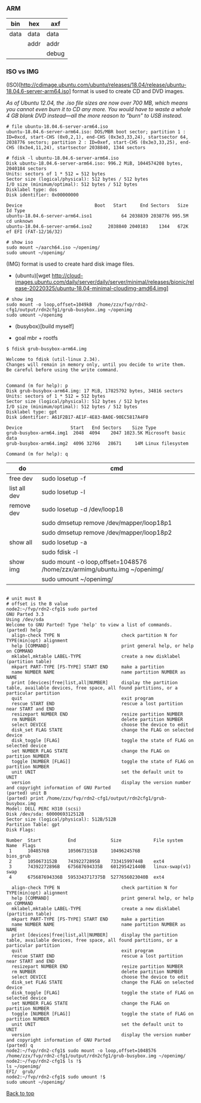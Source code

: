 ### ARM

|bin|hex|axf|
|---|---|---|
|data|data|data|
||addr|addr|
|||debug|

### ISO vs IMG

(ISO)[http://cdimage.ubuntu.com/ubuntu/releases/18.04/release/ubuntu-18.04.6-server-arm64.iso] format is used to create CD and DVD images.

*As of Ubuntu 12.04, the .iso file sizes are now over 700 MB, which means you cannot even burn it to CD any more. You would have to waste a whole 4 GB blank DVD instead—all the more reason to "burn" to USB instead.*

```
# file ubuntu-18.04.6-server-arm64.iso
ubuntu-18.04.6-server-arm64.iso: DOS/MBR boot sector; partition 1 : ID=0xcd, start-CHS (0x0,2,1), end-CHS (0x3e3,33,24), startsector 64, 2038776 sectors; partition 2 : ID=0xef, start-CHS (0x3e3,33,25), end-CHS (0x3e4,11,24), startsector 2038840, 1344 sectors 

# fdisk -l ubuntu-18.04.6-server-arm64.iso
Disk ubuntu-18.04.6-server-arm64.iso: 996.2 MiB, 1044574208 bytes, 2040184 sectors
Units: sectors of 1 * 512 = 512 bytes
Sector size (logical/physical): 512 bytes / 512 bytes
I/O size (minimum/optimal): 512 bytes / 512 bytes
Disklabel type: dos
Disk identifier: 0x00000000

Device                           Boot   Start     End Sectors   Size Id Type
ubuntu-18.04.6-server-arm64.iso1           64 2038839 2038776 995.5M cd unknown
ubuntu-18.04.6-server-arm64.iso2      2038840 2040183    1344   672K ef EFI (FAT-12/16/32)

# show iso
sudo mount ~/aarch64.iso ~/openimg/
sudo umount ~/openimg/
```


(IMG) format is used to create hard disk image files.

- (ubuntu)[wget http://cloud-images.ubuntu.com/daily/server/daily/server/minimal/releases/bionic/release-20220325/ubuntu-18.04-minimal-cloudimg-amd64.img]
```
# show img
sudo mount -o loop,offset=1049kB  /home/zzx/fvp/rdn2-cfg1/output/rdn2cfg1/grub-busybox.img ~/openimg
sudo umount ~/openimg

```

- (busybox)[build myself]


- goal
mbr + rootfs
```
$ fdisk grub-busybox-arm64.img

Welcome to fdisk (util-linux 2.34).
Changes will remain in memory only, until you decide to write them.
Be careful before using the write command.


Command (m for help): p
Disk grub-busybox-arm64.img: 17 MiB, 17825792 bytes, 34816 sectors
Units: sectors of 1 * 512 = 512 bytes
Sector size (logical/physical): 512 bytes / 512 bytes
I/O size (minimum/optimal): 512 bytes / 512 bytes
Disklabel type: gpt
Disk identifier: A61F2B17-AE1F-4E83-BA0E-90EC5817A4F0

Device                  Start   End Sectors    Size Type
grub-busybox-arm64.img1  2048  4094    2047 1023.5K Microsoft basic data
grub-busybox-arm64.img2  4096 32766   28671     14M Linux filesystem

Command (m for help): q
```

|do|cmd|
|----|----|
|free dev|sudo losetup -f|
|list all dev|sudo losetup -l|
|remove dev|sudo losetup -d /dev/loop18|
||sudo dmsetup remove /dev/mapper/loop18p1|
||sudo dmsetup remove /dev/mapper/loop18p2|
|show all|sudo losetup -a|
||sudo fdisk -l | sed -e '/Disk \/dev\/loop/,+5d'|
|show img|sudo mount -o loop,offset=1048576  /home/zzx/armimg/ubuntu.img ~/openimg/|
||sudo umount ~/openimg/|


```

# unit must B
# offset is the B value
node2:~/fvp/rdn2-cfg1$ sudo parted
GNU Parted 3.3
Using /dev/sda
Welcome to GNU Parted! Type 'help' to view a list of commands.
(parted) help
  align-check TYPE N                       check partition N for TYPE(min|opt) alignment
  help [COMMAND]                           print general help, or help on COMMAND
  mklabel,mktable LABEL-TYPE               create a new disklabel (partition table)
  mkpart PART-TYPE [FS-TYPE] START END     make a partition
  name NUMBER NAME                         name partition NUMBER as NAME
  print [devices|free|list,all|NUMBER]     display the partition table, available devices, free space, all found partitions, or a particular partition
  quit                                     exit program
  rescue START END                         rescue a lost partition near START and END
  resizepart NUMBER END                    resize partition NUMBER
  rm NUMBER                                delete partition NUMBER
  select DEVICE                            choose the device to edit
  disk_set FLAG STATE                      change the FLAG on selected device
  disk_toggle [FLAG]                       toggle the state of FLAG on selected device
  set NUMBER FLAG STATE                    change the FLAG on partition NUMBER
  toggle [NUMBER [FLAG]]                   toggle the state of FLAG on partition NUMBER
  unit UNIT                                set the default unit to UNIT
  version                                  display the version number and copyright information of GNU Parted
(parted) unit B
(parted) print /home/zzx/fvp/rdn2-cfg1/output/rdn2cfg1/grub-busybox.img
Model: DELL PERC H310 (scsi)
Disk /dev/sda: 6000069312512B
Sector size (logical/physical): 512B/512B
Partition Table: gpt
Disk Flags:

Number  Start          End             Size            File system     Name  Flags
 1      1048576B       1050673151B     1049624576B                           bios_grub
 2      1050673152B    74392272895B    73341599744B    ext4
 3      74392272896B   675687694335B   601295421440B   linux-swap(v1)        swap
 4      675687694336B  5953343717375B  5277656023040B  ext4

  align-check TYPE N                       check partition N for TYPE(min|opt) alignment
  help [COMMAND]                           print general help, or help on COMMAND
  mklabel,mktable LABEL-TYPE               create a new disklabel (partition table)
  mkpart PART-TYPE [FS-TYPE] START END     make a partition
  name NUMBER NAME                         name partition NUMBER as NAME
  print [devices|free|list,all|NUMBER]     display the partition table, available devices, free space, all found partitions, or a particular partition
  quit                                     exit program
  rescue START END                         rescue a lost partition near START and END
  resizepart NUMBER END                    resize partition NUMBER
  rm NUMBER                                delete partition NUMBER
  select DEVICE                            choose the device to edit
  disk_set FLAG STATE                      change the FLAG on selected device
  disk_toggle [FLAG]                       toggle the state of FLAG on selected device
  set NUMBER FLAG STATE                    change the FLAG on partition NUMBER
  toggle [NUMBER [FLAG]]                   toggle the state of FLAG on partition NUMBER
  unit UNIT                                set the default unit to UNIT
  version                                  display the version number and copyright information of GNU Parted
(parted) q
node2:~/fvp/rdn2-cfg1$ sudo mount -o loop,offset=1048576  /home/zzx/fvp/rdn2-cfg1/output/rdn2cfg1/grub-busybox.img ~/openimg/
node2:~/fvp/rdn2-cfg1$ ls !$
ls ~/openimg/
EFI/  grub/
node2:~/fvp/rdn2-cfg1$ sudo umount !$
sudo umount ~/openimg/

```

<a href="#top">Back to top</a>
